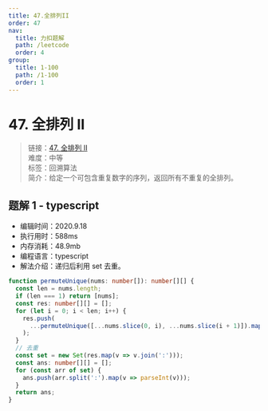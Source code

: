 ```yaml
---
title: 47.全排列II
order: 47
nav:
  title: 力扣题解
  path: /leetcode
  order: 4
group:
  title: 1-100
  path: /1-100
  order: 1
---
```


# 47. 全排列 II

> 链接：[47. 全排列 II](https://leetcode-cn.com/problems/permutations-ii/)  
> 难度：中等  
> 标签：回溯算法  
> 简介：给定一个可包含重复数字的序列，返回所有不重复的全排列。

## 题解 1 - typescript

- 编辑时间：2020.9.18
- 执行用时：588ms
- 内存消耗：48.9mb
- 编程语言：typescript
- 解法介绍：递归后利用 set 去重。

```typescript
function permuteUnique(nums: number[]): number[][] {
  const len = nums.length;
  if (len === 1) return [nums];
  const res: number[][] = [];
  for (let i = 0; i < len; i++) {
    res.push(
      ...permuteUnique([...nums.slice(0, i), ...nums.slice(i + 1)]).map(v => [nums[i], ...v])
    );
  }
  // 去重
  const set = new Set(res.map(v => v.join(':')));
  const ans: number[][] = [];
  for (const arr of set) {
    ans.push(arr.split(':').map(v => parseInt(v)));
  }
  return ans;
}
```
